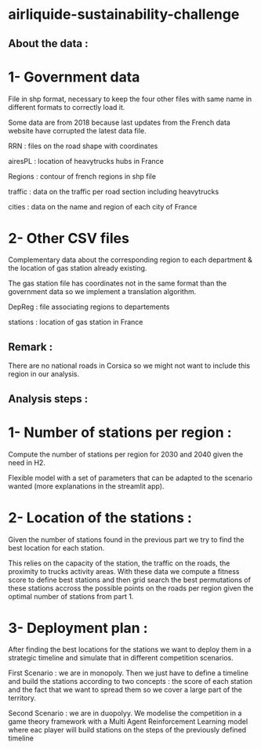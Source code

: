 # airliquide-sustainability-challenge

## About the data :

# 1- Government data

File in shp format, necessary to keep the four other files with same name in different formats to correctly load it.

Some data are from 2018 because last updates from the French data website have corrupted the latest data file.


RRN : files on the road shape with coordinates

airesPL : location of heavytrucks hubs in France

Regions : contour of french regions in shp file

traffic : data on the traffic per road section including heavytrucks

cities : data on the name and region of each city of France


# 2- Other CSV files 

Complementary data about the corresponding region to each department & the location of gas station already existing.

The gas station file has coordinates not in the same format than the government data so we implement a translation algorithm.


DepReg : file associating regions to departements

stations : location of gas station in France


## Remark : 
There are no national roads in Corsica so we might not want to include this region in our analysis.



## Analysis steps :

# 1- Number of stations per region :

Compute the number of stations per region for 2030 and 2040 given the need in H2.

Flexible model with a set of parameters that can be adapted to the scenario wanted (more explanations in the streamlit app).

# 2- Location of the stations :

Given the number of stations found in the previous part we try to find the best location for each station.

This relies on the capacity of the station, the traffic on the roads, the proximity to trucks activity areas. With these data we compute a fitness score to define best stations and then grid search the best permutations of these stations accross the possible points on the roads per region given the optimal number of stations from part 1.

# 3- Deployment plan :

After finding the best locations for the stations we want to deploy them in a strategic timeline and simulate that in different competition scenarios.


First Scenario : we are in monopoly. Then we just have to define a timeline and build the stations according to two concepts : the score of each station and the fact that we want to spread them so we cover a large part of the territory.


Second Scenario : we are in duopolyy. We modelise the competition in a game theory framework with a Multi Agent Reinforcement Learning model where eac player will build stations on the steps of the previously defined timeline
